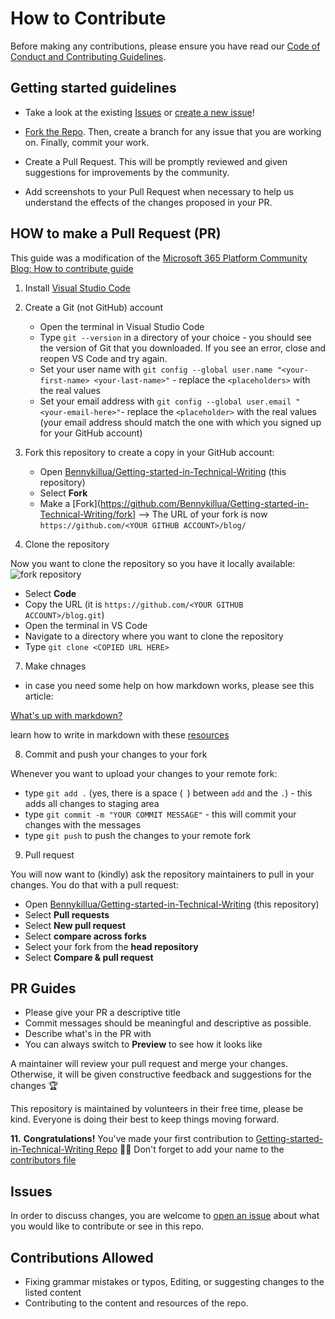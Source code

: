 

# How to Contribute

Before making any contributions, please ensure you have read our [Code of Conduct and Contributing Guidelines](https://github.com/Bennykillua/Getting-started-in-Technical-Writing/blob/main/CONTRIBUTING.md).

## Getting started guidelines

- Take a look at the existing [Issues](https://github.com/Bennykillua/Getting-started-in-Technical-Writing/issues) or [create a new issue](https://github.com/Bennykillua/Getting-started-in-Technical-Writing/issues/new)!

- [Fork the Repo](https://github.com/Bennykillua/Getting-started-in-Technical-Writing/fork). Then, create a branch for any issue that you are working on. Finally, commit your work.

- Create a Pull Request. This will be promptly reviewed and given suggestions for improvements by the community.

- Add screenshots to your Pull Request when necessary to help us understand the effects of the changes proposed in your PR.

## HOW to make a Pull Request (PR)

This guide was a modification of the [Microsoft 365 Platform Community Blog: How to contribute guide](https://pnp.github.io/blog/post/contribute-blog/)

1. Install [Visual Studio Code](https://code.visualstudio.com/)

1. Create a Git (not GitHub) account

   * Open the terminal in Visual Studio Code
   * Type `git --version` in a directory of your choice - you should see the version of Git that you downloaded. If you see an error, close and reopen VS Code and try again.
   * Set your user name with 
   `git config --global user.name "<your-first-name> <your-last-name>"` - replace the `<placeholders>` with the real values
   * Set your email address with 
   `git config --global user.email "<your-email-here>"`- replace the `<placeholder>` with the real values (your email address should match the one with which you signed up for your GitHub account)

1.  Fork this repository to create a copy in your GitHub account:

    * Open [Bennykillua/Getting-started-in-Technical-Writing](https://github.com/Bennykillua/Getting-started-in-Technical-Writing) (this repository)
    * Select **Fork** 
    * Make a [Fork](https://github.com/Bennykillua/Getting-started-in-Technical-Writing/fork] --> The URL of your fork is now `https://github.com/<YOUR GITHUB ACCOUNT>/blog/`


1. Clone the repository

Now you want to clone the repository so you have it locally available:
![fork repository](https://github.com/Bennykillua/Getting-started-in-Technical-Writing/blob/main/Repo-Images/fork.png)

* Select **Code**
* Copy the URL (it is `https://github.com/<YOUR GITHUB ACCOUNT>/blog.git`)
* Open the terminal in VS Code
* Navigate to a directory where you want to clone the repository
* Type `git clone <COPIED URL HERE>`

7. Make chnages 

* in case you need some help on how markdown works, please see this article:
  
[What's up with markdown?](content/post/what-s-up-with-markdown/index.md) 

learn how to write in markdown with these [resources](https://github.com/Bennykillua/Getting-started-in-Technical-Writing/blob/main/Learning%20Markdown.md)

8. Commit and push your changes to your fork

Whenever you want to upload your changes to your remote fork:

* type `git add .` (yes, there is a space (` `) between `add` and the `.`) - this adds all changes to staging area
* type `git commit -m "YOUR COMMIT MESSAGE"` - this will commit your changes with the messages
* type `git push` to push the changes to your remote fork

9. Pull request

You will now want to (kindly) ask the repository maintainers to pull in your changes. You do that with a pull request:

* Open [Bennykillua/Getting-started-in-Technical-Writing](https://github.com/Bennykillua/Getting-started-in-Technical-Writing) (this repository)
* Select **Pull requests**
* Select **New pull request**
* Select **compare across forks**
* Select your fork from the **head repository**
* Select **Compare & pull request**

## PR Guides
- Please give your PR a descriptive title
- Commit messages should be meaningful and descriptive as possible.
- Describe what's in the PR with 
- You can always switch to **Preview** to see how it looks like

A maintainer will review your pull request and merge your changes. Otherwise, it will be given constructive feedback and suggestions for the changes 🏆

This repository is maintained by volunteers in their free time, please be kind. Everyone is doing their best to keep things moving forward.

**11.** **Congratulations!** You've made your first contribution to [Getting-started-in-Technical-Writing Repo](https://github.com/Bennykillua/Getting-started-in-Technical-Writing) 🙌🏼 Don't forget to add your name to the [contributors file](https://github.com/Bennykillua/Getting-started-in-Technical-Writing/blob/main/Contributor.md)

## Issues

In order to discuss changes, you are welcome to [open an issue](https://github.com/Bennykillua/Getting-started-in-Technical-Writing/issues/new) about what you would like to contribute or see in this repo. 

## Contributions Allowed
- Fixing grammar mistakes or typos, Editing, or suggesting changes to the listed content
- Contributing to the content and resources of the repo.
